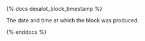 {% docs dexalot_block_timestamp %}

The date and time at which the block was produced.  

{% enddocs %}